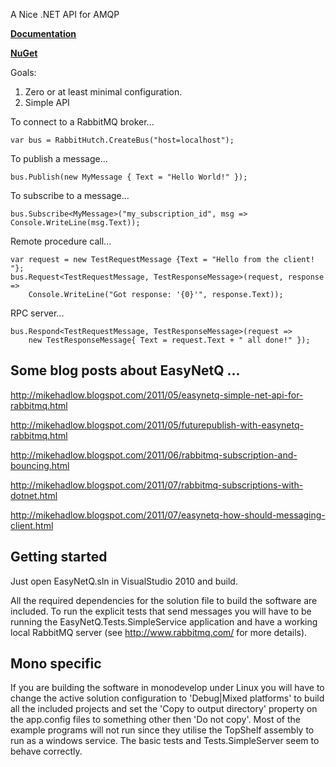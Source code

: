 A Nice .NET API for AMQP

**[Documentation](https://github.com/mikehadlow/EasyNetQ/wiki/Introduction)**

**[NuGet](http://nuget.org/List/Packages/EasyNetQ)**

Goals:

1. Zero or at least minimal configuration.
2. Simple API

To connect to a RabbitMQ broker...

	var bus = RabbitHutch.CreateBus("host=localhost");

To publish a message...

	bus.Publish(new MyMessage { Text = "Hello World!" });

To subscribe to a message...

	bus.Subscribe<MyMessage>("my_subscription_id", msg => Console.WriteLine(msg.Text));

Remote procedure call...

    var request = new TestRequestMessage {Text = "Hello from the client! "};
    bus.Request<TestRequestMessage, TestResponseMessage>(request, response => 
		Console.WriteLine("Got response: '{0}'", response.Text));

RPC server...

	bus.Respond<TestRequestMessage, TestResponseMessage>(request => 
		new TestResponseMessage{ Text = request.Text + " all done!" });
	

## Some blog posts about EasyNetQ ...

http://mikehadlow.blogspot.com/2011/05/easynetq-simple-net-api-for-rabbitmq.html

http://mikehadlow.blogspot.com/2011/05/futurepublish-with-easynetq-rabbitmq.html

http://mikehadlow.blogspot.com/2011/06/rabbitmq-subscription-and-bouncing.html

http://mikehadlow.blogspot.com/2011/07/rabbitmq-subscriptions-with-dotnet.html

http://mikehadlow.blogspot.com/2011/07/easynetq-how-should-messaging-client.html

## Getting started

Just open EasyNetQ.sln in VisualStudio 2010 and build.

All the required dependencies for the solution file to build the software are included. To run the explicit tests that send messages you will have to be running the EasyNetQ.Tests.SimpleService application and have a working local RabbitMQ server (see http://www.rabbitmq.com/ for more details).

## Mono specific

If you are building the software in monodevelop under Linux you will have to change the active solution configuration to 'Debug|Mixed platforms' to build all the included projects and set the 'Copy to output directory' property on  the app.config files to something other then 'Do not copy'. Most of the example programs will not run since they utilise the TopShelf assembly to run as a windows service. The basic tests and Tests.SimpleServer seem to behave correctly.

